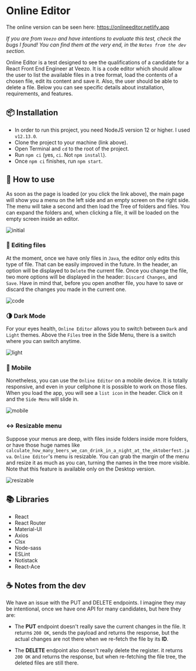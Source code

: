 # Online Editor

The online version can be seen here: https://onlineeditor.netlify.app

<em>If you are from `Veezo` and have intentions to evaluate this test, check the bugs I found! You can find them at the very end, in the `Notes from the dev` section.</em>

Online Editor is a test designed to see the qualifications of a candidate for a React Front End Engineer at Veezo. It is a code editor which should allow the user to list the available files in a tree format, load the contents of a chosen file, edit its content and save it. Also, the user should be able to delete a file. Below you can see specific details about installation, requirements, and features.

## 📦 Installation

- In order to run this project, you need NodeJS version 12 or higher. I used `v12.13.0`.
- Clone the project to your machine (link above).
- Open Terminal and `cd` to the root of the project.
- Run `npm ci` (yes, `ci`. Not `npm install`).
- Once `npm ci` finishes, run `npm start`.

## 🚀 How to use

As soon as the page is loaded (or you click the link above), the main page will show you a menu on the left side and an empty screen on the right side. The menu will take a second and then load the Tree of folders and files. You can expand the folders and, when clicking a file, it will be loaded on the empty screen inside an editor.

<img alt='initial' src='https://github.com/markcorrea/online-editor/blob/master/readme/initial.png' />

### 📄 Editing files

At the moment, once we have only files in `Java`, the editor only edits this type of file. That can be easily improved in the future. In the header, an option will be displayed to `Delete` the current file. Once you change the file, two more options will be displayed in the header: `Discard Changes`, and `Save`. Have in mind that, before you open another file, you have to save or discard the changes you made in the current one.

<img alt='code' src='https://github.com/markcorrea/online-editor/blob/master/readme/code.png' />

### :last_quarter_moon: Dark Mode

For your eyes health, `Online Editor` allows you to switch between `Dark` and `Light` themes. Above the `Files` tree in the Side Menu, there is a switch where you can switch anytime.

<img alt='light' src='https://github.com/markcorrea/online-editor/blob/master/readme/light.png' />

### :iphone: Mobile

Nonetheless, you can use the `Online Editor` on a mobile device. It is totally responsive, and even in your cellphone it is possible to work on those files. When you load the app, you will see a `list icon` in the header. Click on it and the `Side Menu` will slide in.

<img alt='mobile' src='https://github.com/markcorrea/online-editor/blob/master/readme/mobile.png' />

### :left_right_arrow: Resizable menu

Suppose your menus are deep, with files inside folders inside more folders, or have those huge names like `calculate_how_many_beers_we_can_drink_in_a_night_at_the_oktoberfest.java`. `Online Editor`'s menu is resizable. You can grab the margin of the menu and resize it as much as you can, turning the names in the tree more visible. Note that this feature is available only on the Desktop version.

<img alt='resizable' src='https://github.com/markcorrea/online-editor/blob/master/readme/resizable.png' />

## :books: Libraries

- React
- React Router
- Material-UI
- Axios
- Clsx
- Node-sass
- ESLint
- Notistack
- React-Ace

## :coffee: Notes from the dev

We have an issue with the PUT and DELETE endpoints. I imagine they may be intentional, once we have one API for many candidates, but here they are:

- The <strong>PUT</strong> endpoint doesn't really save the current changes in the file. It returns `200 OK`, sends the payload and returns the response, but the actual changes are not there when we re-fetch the file by its <strong>ID</strong>.

- The <strong>DELETE</strong> endpoint also doesn't really delete the register. it returns `200 OK` and returns the response, but when re-fetching the file tree, the deleted files are still there.
